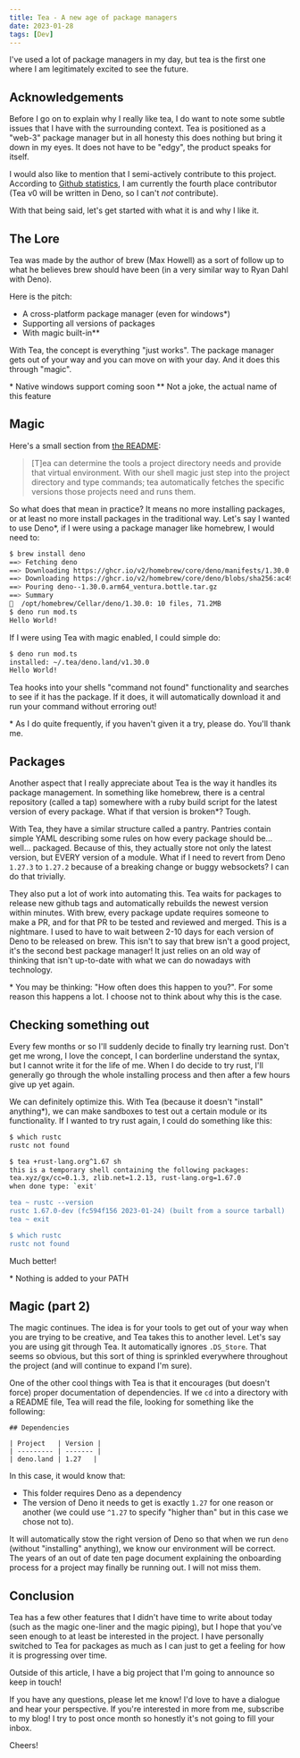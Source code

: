 ```yaml
---
title: Tea - A new age of package managers
date: 2023-01-28
tags: [Dev]
---
```


I've used a lot of package managers in my day, but tea is the first one where I
am legitimately excited to see the future.

## Acknowledgements

Before I go on to explain why I really like tea, I do want to note some subtle
issues that I have with the surrounding context. Tea is positioned as a "web-3"
package manager but in all honesty this does nothing but bring it down in my
eyes. It does not have to be "edgy", the product speaks for itself.

I would also like to mention that I semi-actively contribute to this project.
According to
[Github statistics](https://github.com/teaxyz/cli/graphs/contributors), I am
currently the fourth place contributor (Tea v0 will be written in Deno, so I
can't _not_ contribute).

With that being said, let's get started with what it is and why I like it.

## The Lore

Tea was made by the author of brew (Max Howell) as a sort of follow up to what
he believes brew should have been (in a very similar way to Ryan Dahl with
Deno).

Here is the pitch:

- A cross-platform package manager (even for windows\*)
- Supporting all versions of packages
- With magic built-in\*\*

With Tea, the concept is everything "just works". The package manager gets out
of your way and you can move on with your day. And it does this through "magic".

\* Native windows support coming soon \*\* Not a joke, the actual name of this
feature

## Magic

Here's a small section from [the README](https://github.com/teaxyz/cli#faq):

> \[T\]ea can determine the tools a project directory needs and provide that
> virtual environment. With our shell magic just step into the project directory
> and type commands; tea automatically fetches the specific versions those
> projects need and runs them.

So what does that mean in practice? It means no more installing packages, or at
least no more install packages in the traditional way. Let's say I wanted to use
Deno\*, if I were using a package manager like homebrew, I would need to:

```bash
$ brew install deno
==> Fetching deno
==> Downloading https://ghcr.io/v2/homebrew/core/deno/manifests/1.30.0
==> Downloading https://ghcr.io/v2/homebrew/core/deno/blobs/sha256:ac49fe5c99e88
==> Pouring deno--1.30.0.arm64_ventura.bottle.tar.gz
==> Summary
🍺  /opt/homebrew/Cellar/deno/1.30.0: 10 files, 71.2MB
$ deno run mod.ts
Hello World!
```

If I were using Tea with magic enabled, I could simple do:

```bash
$ deno run mod.ts
installed: ~/.tea/deno.land/v1.30.0
Hello World!
```

Tea hooks into your shells "command not found" functionality and searches to see
if it has the package. If it does, it will automatically download it and run
your command without erroring out!

\* As I do quite frequently, if you haven't given it a try, please do. You'll
thank me.

## Packages

Another aspect that I really appreciate about Tea is the way it handles its
package management. In something like homebrew, there is a central repository
(called a tap) somewhere with a ruby build script for the latest version of
every package. What if that version is broken\*? Tough.

With Tea, they have a similar structure called a pantry. Pantries contain simple
YAML describing some rules on how every package should be... well... packaged.
Because of this, they actually store not only the latest version, but EVERY
version of a module. What if I need to revert from Deno `1.27.3` to `1.27.2`
because of a breaking change or buggy websockets? I can do that trivially.

They also put a lot of work into automating this. Tea waits for packages to
release new github tags and automatically rebuilds the newest version within
minutes. With brew, every package update requires someone to make a PR, and for
that PR to be tested and reviewed and merged. This is a nightmare. I used to
have to wait between 2-10 days for each version of Deno to be released on brew.
This isn't to say that brew isn't a good project, it's the second best package
manager! It just relies on an old way of thinking that isn't up-to-date with
what we can do nowadays with technology.

\* You may be thinking: "How often does this happen to you?". For some reason
this happens a lot. I choose not to think about why this is the case.

## Checking something out

Every few months or so I'll suddenly decide to finally try learning rust. Don't
get me wrong, I love the concept, I can borderline understand the syntax, but I
cannot write it for the life of me. When I do decide to try rust, I'll generally
go through the whole installing process and then after a few hours give up yet
again.

We can definitely optimize this. With Tea (because it doesn't "install"
anything\*), we can make sandboxes to test out a certain module or its
functionality. If I wanted to try rust again, I could do something like this:

```bash
$ which rustc
rustc not found

$ tea +rust-lang.org^1.67 sh
this is a temporary shell containing the following packages:
tea.xyz/gx/cc=0.1.3, zlib.net=1.2.13, rust-lang.org=1.67.0
when done type: `exit'

tea ~ rustc --version
rustc 1.67.0-dev (fc594f156 2023-01-24) (built from a source tarball)
tea ~ exit

$ which rustc
rustc not found
```

Much better!

\* Nothing is added to your PATH

## Magic (part 2)

The magic continues. The idea is for your tools to get out of your way when you
are trying to be creative, and Tea takes this to another level. Let's say you
are using git through Tea. It automatically ignores `.DS_Store`. That seems so
obvious, but this sort of thing is sprinkled everywhere throughout the project
(and will continue to expand I'm sure).

One of the other cool things with Tea is that it encourages (but doesn't force)
proper documentation of dependencies. If we `cd` into a directory with a README
file, Tea will read the file, looking for something like the following:

```
## Dependencies

| Project   | Version |
| --------- | ------- |
| deno.land | 1.27   |
```

In this case, it would know that:

- This folder requires Deno as a dependency
- The version of Deno it needs to get is exactly `1.27` for one reason or
  another (we could use `^1.27` to specify "higher than" but in this case we
  chose not to).

It will automatically stow the right version of Deno so that when we run `deno`
(without "installing" anything), we know our environment will be correct. The
years of an out of date ten page document explaining the onboarding process for
a project may finally be running out. I will not miss them.

## Conclusion

Tea has a few other features that I didn't have time to write about today (such
as the magic one-liner and the magic piping), but I hope that you've seen enough
to at least be interested in the project. I have personally switched to Tea for
packages as much as I can just to get a feeling for how it is progressing over
time.

Outside of this article, I have a big project that I'm going to announce so keep
in touch!

If you have any questions, please let me know! I'd love to have a dialogue and
hear your perspective. If you're interested in more from me, subscribe to my
blog! I try to post once month so honestly it's not going to fill your inbox.

Cheers!

